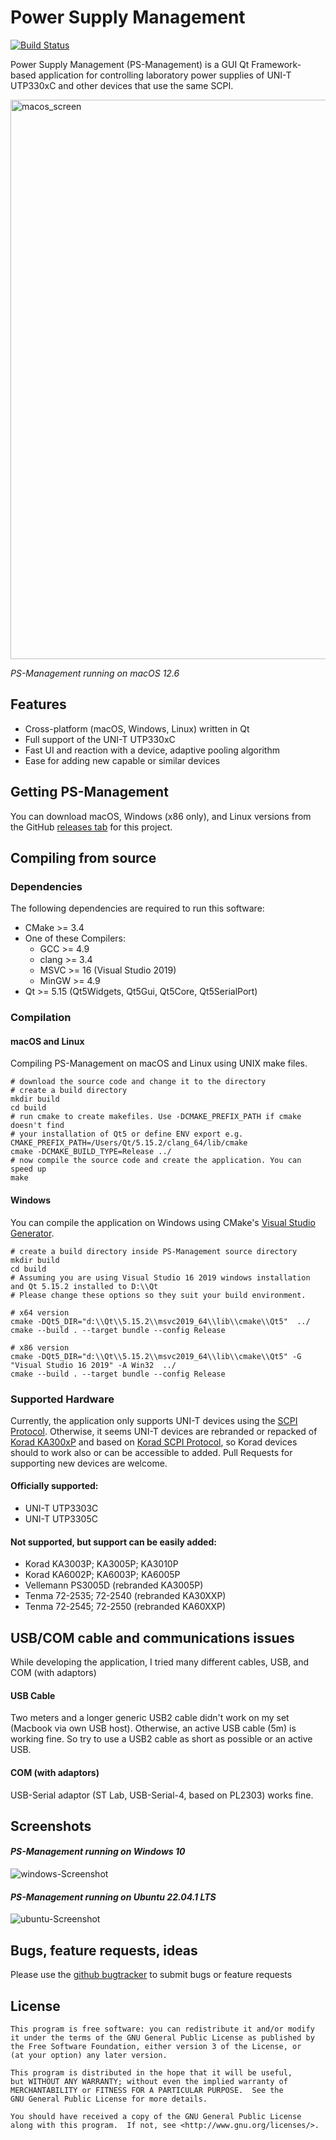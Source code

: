 # Power Supply Management
[![Build Status](https://dev.azure.com/vitark/PS-Management/_apis/build/status/vitark.PS-Management?branchName=main)](https://dev.azure.com/vitark/PS-Management/_build/latest?definitionId=1&branchName=main)

Power Supply Management (PS-Management) is a GUI Qt Framework-based application for controlling laboratory power supplies of UNI-T UTP330xC and other devices that use the same SCPI.

<img width="895" alt="macos_screen" src="https://user-images.githubusercontent.com/7736508/213449855-d5db9de5-ab18-4824-9683-a3351c993ea2.png">

*PS-Management running on macOS 12.6*

## Features

* Cross-platform (macOS, Windows, Linux) written in Qt
* Full support of the UNI-T UTP330xC
* Fast UI and reaction with a device, adaptive pooling algorithm
* Ease for adding new capable or similar devices

## Getting PS-Management

You can download macOS, Windows (x86 only), and Linux versions from the GitHub [releases tab](https://github.com/vitark/PS-Management/releases) for this project.

## Compiling from source

### Dependencies

The following dependencies are required to run this software:
* CMake >= 3.4
* One of these Compilers:
    * GCC >= 4.9
    * clang >= 3.4
    * MSVC >= 16 (Visual Studio 2019)
    * MinGW >= 4.9
* Qt >= 5.15 (Qt5Widgets, Qt5Gui, Qt5Core, Qt5SerialPort)

### Compilation

#### macOS and Linux

Compiling PS-Management on macOS and Linux using UNIX make files.

```shell
# download the source code and change it to the directory
# create a build directory
mkdir build
cd build
# run cmake to create makefiles. Use -DCMAKE_PREFIX_PATH if cmake doesn't find
# your installation of Qt5 or define ENV export e.g. CMAKE_PREFIX_PATH=/Users/Qt/5.15.2/clang_64/lib/cmake
cmake -DCMAKE_BUILD_TYPE=Release ../
# now compile the source code and create the application. You can speed up
make
```

#### Windows

You can compile the application on Windows using CMake's [Visual Studio Generator](https://cmake.org/cmake/help/latest/manual/cmake-generators.7.html#visual-studio-generators).

```shell
# create a build directory inside PS-Management source directory
mkdir build
cd build
# Assuming you are using Visual Studio 16 2019 windows installation and Qt 5.15.2 installed to D:\\Qt
# Please change these options so they suit your build environment.

# x64 version
cmake -DQt5_DIR="d:\\Qt\\5.15.2\\msvc2019_64\\lib\\cmake\\Qt5"  ../
cmake --build . --target bundle --config Release

# x86 version 
cmake -DQt5_DIR="d:\\Qt\\5.15.2\\msvc2019_64\\lib\\cmake\\Qt5" -G "Visual Studio 16 2019" -A Win32  ../
cmake --build . --target bundle --config Release
```

### Supported Hardware

Currently, the application only supports UNI-T devices using the [SCPI Protocol](https://github.com/vitark/PS-Management/blob/main/docs/UTP3300C%20English%20manual.pdf). Otherwise, it seems UNI-T devices are rebranded or repacked of [Korad KA300xP](http://koradtechnology.com/) and based on [Korad SCPI Protocol](https://sigrok.org/wiki/Korad_KAxxxxP_series), so Korad devices should to work also or can be accessible to added. Pull Requests for supporting new devices are welcome.

#### Officially supported:
* UNI-T UTP3303C
* UNI-T UTP3305C

#### Not supported, but support can be easily added:
* Korad KA3003P; KA3005P; KA3010P
* Korad KA6002P; KA6003P; KA6005P
* Vellemann PS3005D (rebranded KA3005P)
* Tenma 72-2535; 72-2540 (rebranded KA30XXP)
* Tenma 72-2545; 72-2550 (rebranded KA60XXP)

## USB/COM cable and communications issues
While developing the application, I tried many different cables, USB, and COM (with adaptors)
#### USB Cable
Two meters and a longer generic USB2 cable didn't work on my set (Macbook via own USB host). Otherwise, an active USB cable (5m) is working fine. So try to use a USB2 cable as short as possible or an active USB.
#### COM (with adaptors)
USB-Serial adaptor (ST Lab, USB-Serial-4, based on PL2303) works fine.

## Screenshots
#### *PS-Management running on Windows 10*

![windows-Screenshot](https://user-images.githubusercontent.com/7736508/213516574-c8aa1049-60a9-4d86-8f7c-f4b4eb8f1567.png)

#### *PS-Management running on Ubuntu 22.04.1 LTS*

![ubuntu-Screenshot](https://user-images.githubusercontent.com/7736508/213523550-c3a96186-f0bd-4e73-a215-5138870a77bd.png)

## Bugs, feature requests, ideas

Please use the [github bugtracker](https://github.com/vitark/PS-Management/issues)
to submit bugs or feature requests

## License
```
This program is free software: you can redistribute it and/or modify
it under the terms of the GNU General Public License as published by
the Free Software Foundation, either version 3 of the License, or
(at your option) any later version.

This program is distributed in the hope that it will be useful,
but WITHOUT ANY WARRANTY; without even the implied warranty of
MERCHANTABILITY or FITNESS FOR A PARTICULAR PURPOSE.  See the
GNU General Public License for more details.

You should have received a copy of the GNU General Public License
along with this program.  If not, see <http://www.gnu.org/licenses/>.
```